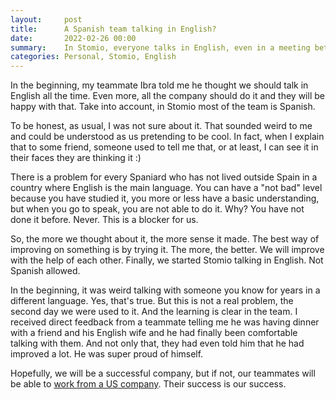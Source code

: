 ```yaml
---
layout:     post
title:      A Spanish team talking in English?
date:       2022-02-26 00:00
summary:    In Stomio, everyone talks in English, even in a meeting between 2 Spanish people
categories: Personal, Stomio, English
---
```


In the beginning, my teammate Ibra told me he thought we should talk in English all the time. Even more, all the company should do it and they will be happy with that. Take into account, in Stomio most of the team is Spanish.

To be honest, as usual, I was not sure about it. That sounded weird to me and could be understood as us pretending to be cool. In fact, when I explain that to some friend, someone used to tell me that, or at least, I can see it in their faces they are thinking it :)

There is a problem for every Spaniard who has not lived outside Spain in a country where English is the main language. You can have a "not bad" level because you have studied it, you more or less have a basic understanding, but when you go to speak, you are not able to do it. Why? You have not done it before. Never. This is a blocker for us.

So, the more we thought about it, the more sense it made. The best way of improving on something is by trying it. The more, the better. We will improve with the help of each other. Finally, we started Stomio talking in English. Not Spanish allowed.

In the beginning, it was weird talking with someone you know for years in a different language. Yes, that's true. But this is not a real problem, the second day we were used to it. And the learning is clear in the team. I received direct feedback from a teammate telling me he was having dinner with a friend and his English wife and he had finally been comfortable talking with them. And not only that, they had even told him that he had improved a lot. He was super proud of himself.

Hopefully, we will be a successful company, but if not, our teammates will be able to [work from a US company](https://twitter.com/levelsio/status/1496510397951938561). Their success is our success.
